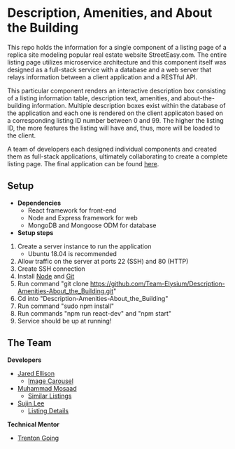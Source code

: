 # Description, Amenities, and About the Building

   This repo holds the information for a single component of a listing page of a replica site modeling popular real estate website StreetEasy.com. The entire listing page utilizes microservice architecture and this component itself was designed as a full-stack service with a database and a web server that relays information between a client application and a RESTful API.

   This particular component renders an interactive description box consisting of a listing information table, description text, amenities, and about-the-building information. Multiple description boxes exist within the database of the application and each one is rendered on the client applicaton based on a corresponding listing ID number between 0 and 99. The higher the listing ID, the more features the listing will have and, thus, more will be loaded to the client. 

   A team of developers each designed individual components and created them as full-stack applications, ultimately collaborating to create a complete listing page. The final application can be found [here](https://github.com/Team-Elysium/real-estate-listing-page).

## Setup
- **Dependencies**
  - React framework for front-end
  - Node and Express framework for web
  - MongoDB and Mongoose ODM for database
- **Setup steps**
 1) Create a server instance to run the application
     - Ubuntu 18.04 is recommended 
 2) Allow traffic on the server at ports 22 (SSH) and 80 (HTTP)
 3) Create SSH connection
 3) Install [Node](https://www.digitalocean.com/community/tutorials/how-to-install-node-js-on-ubuntu-16-04) and [Git](https://www.digitalocean.com/community/tutorials/how-to-install-git-on-ubuntu-18-04) 
 4) Run command "git clone https://github.com/Team-Elysium/Description-Amenities-About_the_Building.git"
 5) Cd into "Description-Amenities-About_the_Building"
 6) Run command "sudo npm install"
 7) Run commands "npm run react-dev" and "npm start" 
 8) Service should be up at running!
  

## The Team 
**Developers**
- [Jared Ellison](https://github.com/jaredellison) 
  - [Image Carousel](https://github.com/Team-Elysium/image-carousel-component)
- [Muhammad Mosaad](https://github.com/mowithafro) 
  - [Similar Listings](https://github.com/Team-Elysium/Similar-Listings-Recommendations)
- [Sujin Lee](https://github.com/slee1016)         
  - [Listing Details](https://github.com/Team-Elysium/listing-details)

**Technical Mentor**
- [Trenton Going](https://github.com/trentgoing)
